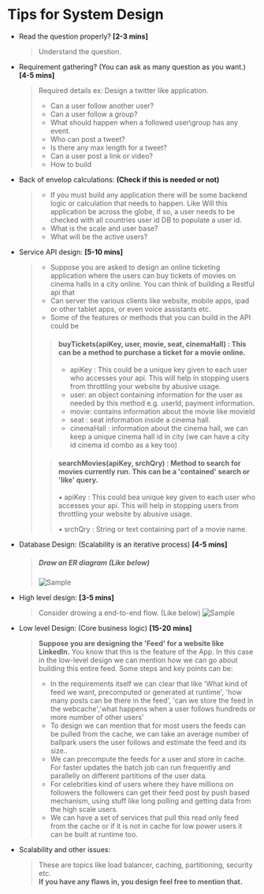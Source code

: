 # Tips for System Design

- Read the question properly? **[2-3 mins]**
    > Understand the question.
-  Requirement gathering? (You can ask as many question as you want.) **[4-5 mins]**
    > Required details ex: Design a twitter like application.
    > 
    > - Can a user follow another user?
    > - Can a user follow a group?
    > - What should happen when a followed user\group has any event.
    > - Who can post a tweet?
    > - Is there any max length for a tweet?
    > - Can a user post a link or video?
    > - How to build

-  Back of envelop calculations: **(Check if this is needed or not)**
    > - If you must build any application there will be some backend logic or calculation that needs to happen. Like Will this application be across the globe, if so, a user needs to be checked with all countries user id DB to populate a user id.
    > - What is the scale and user base?
    > - What will be the active users?

-  Service API design: **[5-10 mins]**
    > - Suppose you are asked to design an online ticketing application where the users can buy tickets of movies on cinema halls in a city online. You can think of building a Restful api that
    > - Can server the various clients like website, mobile apps, ipad or other tablet apps, or even voice assistants etc.
    > - Some of the features or methods that you can build in the API could be
    >> #### buyTickets(apiKey, user, movie, seat, cinemaHall) : This can be a method to purchase a ticket for a movie online.
    >> - apiKey : This could be a unique key given to each user who accesses your api. This will help in stopping users from throttling your website by abusive usage.
    >> - user: an object containing information for the user as needed by this method e.g. userld, payment information.
    >> - movie: contains information about the movie like movield
    >> - seat : seat information inside a cinema hall.
    >> - cinemaHall : information about the cinema hall, we can keep a unique cinema hall id in city (we can have a city id cinema id combo as a key too)
    >
    >> #### searchMovies(apiKey, srchQry) : Method to search for movies currently run. This can be a &#39;contained&#39; search or &#39;like&#39; query.
    >> • apiKey : This could bea unique key given to each user who accesses your api. This will help in stopping users from throttling your website by abusive usage.
    >> 
    >> • srchQry : String or text containing part of a movie name.
    >> 

- Database Design: (Scalability is an iterative process) **[4-5 mins]**
    > ##### Draw an ER diagram (Like below)
    > ![Sample](https://d2slcw3kip6qmk.cloudfront.net/marketing/pages/chart/examples/databaseerdiagram.svg)

- High level design: **[3-5 mins]**
    > Consider drowing a end-to-end flow. (Like below)
    ![Sample](https://camo.githubusercontent.com/2e0371e591b8311e36f5f5fa6ae18711f252b1f8/687474703a2f2f692e696d6775722e636f6d2f424b73426e6d472e706e67)
- Low level Design: (Core business logic) **[15-20 mins]**
    > 
    > **Suppose you are designing the 'Feed' for a website like LinkedIn.** You know that this is the feature of the App. In this case in the low-level design we can mention how we can go about building this entire feed. Some steps and key points can be:
    > 
    > - In the requirements itself we can clear that like 'What kind of feed we want, precomputed or generated at runtime', 'how many posts can be there in the feed', 'can we store the feed in the webcache','what happens when a user follows hundreds or more number of other users'
    > - To design we can mention that for most users the feeds can be pulled from the cache, we can take an average number of ballpark users the user follows and estimate the feed and its size..
    > - We can precompute the feeds for a user and store in cache. For faster updates the batch job can run frequently and parallelly on different partitions of the user data.
    > - For celebrities kind of users where they have millions on followers the followers can get their feed post by push based mechanism, using stuff like long polling and getting data from the high scale users. 
    > - We can have a set of services that pull this read only feed from the cache or if it is not in cache for low power users it can be built at runtime too. 


-  Scalability and other issues: 
    > 
    > These are topics like load balancer, caching, partitioning, security etc.  
     **If you have any flaws in, you design feel free to mention that.** 
